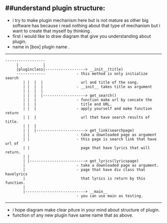 ##understand plugin structure:
------------------------------
- i try to make plugin mechanism here but is not mature as other big software   has because i read nothing about that type of mechanism but i want to create that myself by thinking .
- first i would like to draw diagram that give you understanding about plugin.
- name in [box] plugin name .
--------------------------------------------------------------------------------
```
------------------
     |           |
     |pluginclass|------------------> __init__(title)
     -------------              - this method is only initialize search
        | |  |  |                 url and title of the song.
        | |  |  |               - __init__ takes title as argument
        | |  |  |
        | |  |  |-------------------> get_search()
        | |  |                  - function make url by concate the
        | |  |                    title and URL.
        | |  |                  - apply yourself and make function return
        | |  |                    url that have search results of title.
        | |  |
        | |  |----------------------> get_link(searchpage)
        | |                     - take a downloaded page as argument
        | |                     - this page is search link that have url of
        | |                       page that have lyrics that will return.
        | |
        | |-------------------------> get_lyrics(lyricspage)
        |                       - take a downloaded page as argument.
        |                       - page that have div class that havelyrics
        |                         that lyrics is return by this function.
        |
        |---------------------------> __main__
                                - you can use main as testing.

```
--------------------------------------------------------------------------------
- i hope diagram make clear piture in your mind about structure of plugin.
- function of any new plugin have same name that as above.
